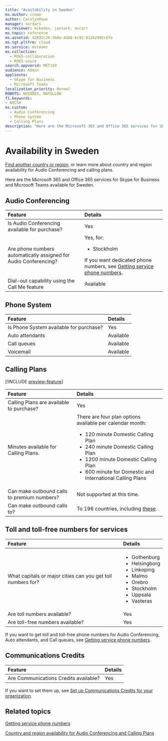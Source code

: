 ```yaml
---
title: "Availability in Sweden"
ms.author: crowe
author: CarolynRowe
manager: serdars
ms.reviewer: mikedav, jastark, oscarr
ms.topic: reference
ms.assetid: 42691c26-3b0a-43b6-bc92-012b2992c6fe
ms.tgt.pltfrm: cloud
ms.service: msteams
ms.collection: 
  - M365-collaboration
  - M365-voice
search.appverid: MET150
audience: Admin
appliesto: 
  - Skype for Business
  - Microsoft Teams
localization_priority: Normal
ROBOTS: NOINDEX, NOFOLLOW
f1.keywords:
- NOCSH
ms.custom: 
  - Audio Conferencing
  - Phone System
  - Calling Plans
description: "Here are the Microsoft 365 and Office 365 services for Skype for Business and Microsoft Teams available for Sweden."
---
```


# Availability in Sweden

[Find another country or region](country-and-region-availability-for-audio-conferencing-and-calling-plans.md), or learn more about country and region availability for Audio Conferencing and calling plans.

Here are the Microsoft 365 and Office 365 services for Skype for Business and Microsoft Teams available for Sweden.
  
## Audio Conferencing

|**Feature**|**Details**|
|:-----|:-----|
|Is Audio Conferencing available for purchase?  <br/> |Yes  <br/> |
|Are phone numbers automatically assigned for Audio Conferencing?  <br/> |Yes, for: <br/><ul><li> Stockholm</ul>If you want dedicated phone numbers, see [Getting service phone numbers](/microsoftteams/getting-service-phone-numbers).  <br/> |
|Dial-out capability using the Call Me feature  <br/> |Available  <br/> |
   
## Phone System

|**Feature**|**Details**|
|:-----|:-----|
|Is Phone System available for purchase?  <br/> |Yes  <br/> |
| Auto attendants <br/> |Available  <br/> |
|Call queues  <br/> |Available  <br/> |
|Voicemail  <br/> |Available  <br/> |
   
## Calling Plans

[!INCLUDE [preview-feature](../includes/preview-feature.md)]

|**Feature**|**Details**|
|:-----|:-----|
|Calling Plans are available to purchase?  <br/> |Yes  <br/> |
|Minutes available for Calling Plans. |There are four plan options available per calendar month: <ul><li>120 minute Domestic Calling Plan </li><li>240 minute Domestic Calling Plan</li></li><li>1200 minute Domestic Calling Plan </li></li><li>600 minute for Domestic and International Calling Plans</li></li> 
|Can make outbound calls to premium numbers?  <br/> | Not supported at this time. <br/> |
|Can make outbound calls to?  <br/> | To 196 countries, including [these](users-can-make-outbound-calls-to-these-countries-and-regions.md).<br/> |
   
## Toll and toll-free numbers for services

|**Feature**|**Details**|
|:-----|:-----|
|What capitals or major cities can you get toll numbers for?  <br/> |<ul><li>Gothenburg <li>  Helsingborg <li>  Linkoping <li>  Malmo <li>  Orebro <li>  Stockholm <li>  Uppsala <li>  Vasteras </ul> |
|Are toll numbers available?  <br/> |Yes  <br/> |
|Are toll-free numbers available?  <br/> |Yes  <br/> |
   
 If you want to get toll and toll-free phone numbers for Audio Conferencing, Auto attendants, and Call queues, see [Getting service phone numbers](/microsoftteams/getting-service-phone-numbers).
  
## Communications Credits

|**Feature**|**Details**|
|:-----|:-----|
|Are Communications Credits available?  <br/> |Yes  <br/> |
   
If you want to set them up, see [Set up Communications Credits for your organization](../set-up-communications-credits-for-your-organization.md).
  
## Related topics

[Getting service phone numbers](/microsoftteams/getting-service-phone-numbers)

[Country and region availability for Audio Conferencing and Calling Plans](country-and-region-availability-for-audio-conferencing-and-calling-plans.md)

  
 